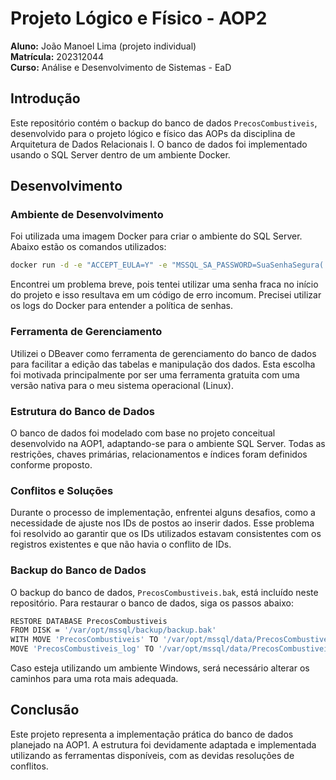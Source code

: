 # Projeto Lógico e Físico - AOP2

**Aluno:** João Manoel Lima (projeto individual)  
**Matrícula:** 202312044  
**Curso:** Análise e Desenvolvimento de Sistemas - EaD  

## Introdução

Este repositório contém o backup do banco de dados `PrecosCombustiveis`, desenvolvido para o projeto lógico e físico das AOPs da disciplina de Arquitetura de Dados Relacionais I. O banco de dados foi implementado usando o SQL Server dentro de um ambiente Docker.

## Desenvolvimento

### Ambiente de Desenvolvimento

Foi utilizada uma imagem Docker para criar o ambiente do SQL Server. Abaixo estão os comandos utilizados:

```bash
docker run -d -e "ACCEPT_EULA=Y" -e "MSSQL_SA_PASSWORD=SuaSenhaSegura(!)" --name my-mssql-server -p 1433:1433 rapidfort/microsoft-sql-server-2019-ib:latest
```

Encontrei um problema breve, pois tentei utilizar uma senha fraca no início do projeto e isso resultava em um código de erro incomum. Precisei utilizar os logs do Docker para entender a política de senhas.

### Ferramenta de Gerenciamento

Utilizei o DBeaver como ferramenta de gerenciamento do banco de dados para facilitar a edição das tabelas e manipulação dos dados. Esta escolha foi motivada principalmente por ser uma ferramenta gratuita com uma versão nativa para o meu sistema operacional (Linux).

### Estrutura do Banco de Dados

O banco de dados foi modelado com base no projeto conceitual desenvolvido na AOP1, adaptando-se para o ambiente SQL Server. Todas as restrições, chaves primárias, relacionamentos e índices foram definidos conforme proposto.

### Conflitos e Soluções

Durante o processo de implementação, enfrentei alguns desafios, como a necessidade de ajuste nos IDs de postos ao inserir dados. Esse problema foi resolvido ao garantir que os IDs utilizados estavam consistentes com os registros existentes e que não havia o conflito de IDs.

### Backup do Banco de Dados

O backup do banco de dados, `PrecosCombustiveis.bak`, está incluído neste repositório. Para restaurar o banco de dados, siga os passos abaixo:

```bash
RESTORE DATABASE PrecosCombustiveis 
FROM DISK = '/var/opt/mssql/backup/backup.bak'
WITH MOVE 'PrecosCombustiveis' TO '/var/opt/mssql/data/PrecosCombustiveis.mdf',
MOVE 'PrecosCombustiveis_log' TO '/var/opt/mssql/data/PrecosCombustiveis_log.ldf';
```

Caso esteja utilizando um ambiente Windows, será necessário alterar os caminhos para uma rota mais adequada.

## Conclusão

Este projeto representa a implementação prática do banco de dados planejado na AOP1. A estrutura foi devidamente adaptada e implementada utilizando as ferramentas disponíveis, com as devidas resoluções de conflitos.
